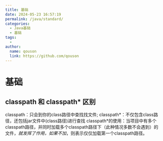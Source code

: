 ```yaml
---
title: 基础
date: 2024-05-23 16:57:19
permalink: /java/standard/
categories:
  - Java基础
  - 基础
tags:
  - 
author: 
  name: qouson
  link: https://github.com/qouson
---
```

# 基础

## classpath 和 classpath* 区别

classpath：只会到你的class路径中查找找文件;
classpath*：不仅包含class路径，还包括jar文件中(class路径)进行查找
classpath*的使用：当项目中有多个classpath路径，并同时加载多个classpath路径下（此种情况多数不会遇到）的文件，*就发挥了作用，如果不加*，则表示仅仅加载第一个classpath路径。